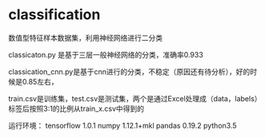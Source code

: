 # classification
数值型特征样本数据集，利用神经网络进行二分类


classicaton.py 是基于三层一般神经网络的分类，准确率0.933

classication_cnn.py是基于cnn进行的分类，不稳定（原因还有待分析），好的时候是0.85左右，

train.csv是训练集，test.csv是测试集，两个是通过Excel处理成（data，labels）标签后按照3:1的比例从train_x.csv中得到的 

运行环境：
tensorflow 1.0.1
numpy 1.12.1+mkl
pandas 0.19.2
python3.5

